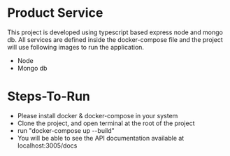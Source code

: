 # Product Service

This project is developed using typescript based express node and mongo db.
All services are defined inside the docker-compose file and the project will use following images to run the application.
- Node
- Mongo db

# Steps-To-Run
- Please install docker & docker-compose in your system
- Clone the project, and open terminal at the root of the project
- run "docker-compose up --build"
- You will be able to see the API documentation available at localhost:3005/docs
